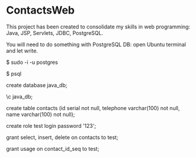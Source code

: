 # ContactsWeb
This project has been created to consolidate my skills in web programming: Java, JSP, Servlets, JDBC, PostgreSQL.

You will need to do something with PostgreSQL DB: open Ubuntu terminal and let write. 

$ sudo -i -u postgres

$ psql

create database java_db;

\c java_db;

create table contacts (id serial not null, telephone varchar(100) not null, name varchar(100) not null);

create role test login password '123';

grant select, insert, delete on contacts to test;

grant usage on contact_id_seq to test;
